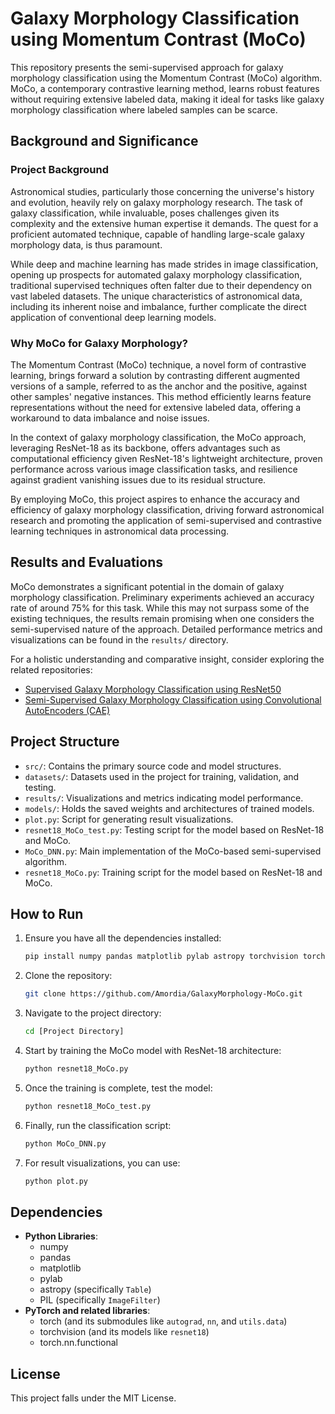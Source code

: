 # Galaxy Morphology Classification using Momentum Contrast (MoCo)

This repository presents the semi-supervised approach for galaxy morphology classification using the Momentum Contrast (MoCo) algorithm. MoCo, a contemporary contrastive learning method, learns robust features without requiring extensive labeled data, making it ideal for tasks like galaxy morphology classification where labeled samples can be scarce.

## Background and Significance

### Project Background

Astronomical studies, particularly those concerning the universe's history and evolution, heavily rely on galaxy morphology research. The task of galaxy classification, while invaluable, poses challenges given its complexity and the extensive human expertise it demands. The quest for a proficient automated technique, capable of handling large-scale galaxy morphology data, is thus paramount.

While deep and machine learning has made strides in image classification, opening up prospects for automated galaxy morphology classification, traditional supervised techniques often falter due to their dependency on vast labeled datasets. The unique characteristics of astronomical data, including its inherent noise and imbalance, further complicate the direct application of conventional deep learning models.

### Why MoCo for Galaxy Morphology?

The Momentum Contrast (MoCo) technique, a novel form of contrastive learning, brings forward a solution by contrasting different augmented versions of a sample, referred to as the anchor and the positive, against other samples' negative instances. This method efficiently learns feature representations without the need for extensive labeled data, offering a workaround to data imbalance and noise issues.

In the context of galaxy morphology classification, the MoCo approach, leveraging ResNet-18 as its backbone, offers advantages such as computational efficiency given ResNet-18's lightweight architecture, proven performance across various image classification tasks, and resilience against gradient vanishing issues due to its residual structure.

By employing MoCo, this project aspires to enhance the accuracy and efficiency of galaxy morphology classification, driving forward astronomical research and promoting the application of semi-supervised and contrastive learning techniques in astronomical data processing.

## Results and Evaluations

MoCo demonstrates a significant potential in the domain of galaxy morphology classification. Preliminary experiments achieved an accuracy rate of around 75% for this task. While this may not surpass some of the existing techniques, the results remain promising when one considers the semi-supervised nature of the approach. Detailed performance metrics and visualizations can be found in the `results/` directory.

For a holistic understanding and comparative insight, consider exploring the related repositories:
- [Supervised Galaxy Morphology Classification using ResNet50](https://github.com/Amordia/GalaxyMorphology-ResNet50.git)
- [Semi-Supervised Galaxy Morphology Classification using Convolutional AutoEncoders (CAE)](https://github.com/Amordia/GalaxyMorphology-CAE.git)

## Project Structure
- `src/`: Contains the primary source code and model structures.
- `datasets/`: Datasets used in the project for training, validation, and testing.
- `results/`: Visualizations and metrics indicating model performance.
- `models/`: Holds the saved weights and architectures of trained models.
- `plot.py`: Script for generating result visualizations.
- `resnet18_MoCo_test.py`: Testing script for the model based on ResNet-18 and MoCo.
- `MoCo_DNN.py`: Main implementation of the MoCo-based semi-supervised algorithm.
- `resnet18_MoCo.py`: Training script for the model based on ResNet-18 and MoCo.

## How to Run

1. Ensure you have all the dependencies installed:
    ```bash
    pip install numpy pandas matplotlib pylab astropy torchvision torch
    ```

2. Clone the repository: 
    ```bash
    git clone https://github.com/Amordia/GalaxyMorphology-MoCo.git
    ```

3. Navigate to the project directory:
    ```bash
    cd [Project Directory]
    ```

4. Start by training the MoCo model with ResNet-18 architecture:
    ```bash
    python resnet18_MoCo.py
    ```

5. Once the training is complete, test the model:
    ```bash
    python resnet18_MoCo_test.py
    ```

6. Finally, run the classification script:
    ```bash
    python MoCo_DNN.py
    ```

7. For result visualizations, you can use:
    ```bash
    python plot.py
    ```

## Dependencies

- **Python Libraries**:
    - numpy
    - pandas
    - matplotlib
    - pylab
    - astropy (specifically `Table`)
    - PIL (specifically `ImageFilter`)
- **PyTorch and related libraries**:
    - torch (and its submodules like `autograd`, `nn`, and `utils.data`)
    - torchvision (and its models like `resnet18`)
    - torch.nn.functional

## License

This project falls under the MIT License.



